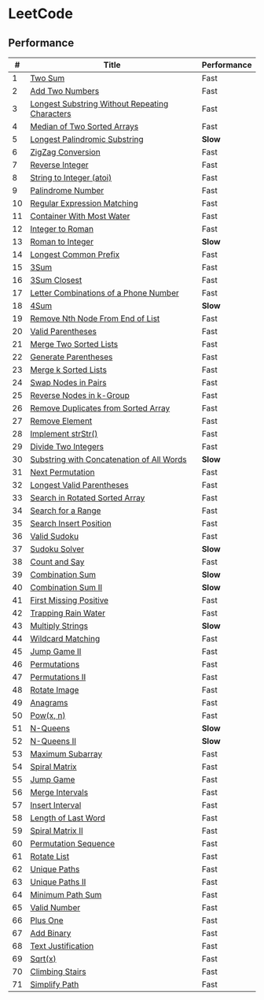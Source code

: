 # LeetCode
## Performance
| # | Title | Performance |
| --- | --- | --- |
| 1 | [Two Sum](https://oj.leetcode.com/problems/two-sum/) | Fast |
| 2 | [Add Two Numbers](https://oj.leetcode.com/problems/add-two-numbers/) | Fast |
| 3 | [Longest Substring Without Repeating Characters](https://oj.leetcode.com/problems/longest-substring-without-repeating-characters/) | Fast |
| 4 | [Median of Two Sorted Arrays](https://oj.leetcode.com/problems/median-of-two-sorted-arrays/) | Fast |
| 5 | [Longest Palindromic Substring](https://oj.leetcode.com/problems/longest-palindromic-substring/) | **Slow** |
| 6 | [ZigZag Conversion](https://oj.leetcode.com/problems/zigzag-conversion/) | Fast |
| 7 | [Reverse Integer](https://oj.leetcode.com/problems/reverse-integer/) | Fast |
| 8 | [String to Integer (atoi)](https://oj.leetcode.com/problems/string-to-integer-atoi/) | Fast |
| 9 | [Palindrome Number](https://oj.leetcode.com/problems/palindrome-number/) | Fast |
| 10 | [Regular Expression Matching](https://oj.leetcode.com/problems/regular-expression-matching/) | Fast |
| 11 | [Container With Most Water](https://oj.leetcode.com/problems/container-with-most-water/) | Fast |
| 12 | [Integer to Roman](https://oj.leetcode.com/problems/integer-to-roman/) | Fast |
| 13 | [Roman to Integer](https://oj.leetcode.com/problems/roman-to-integer/) | **Slow** |
| 14 | [Longest Common Prefix](https://oj.leetcode.com/problems/longest-common-prefix/) | Fast |
| 15 | [3Sum](https://oj.leetcode.com/problems/3sum/) | Fast |
| 16 | [3Sum Closest](https://oj.leetcode.com/problems/3sum-closest/) | Fast |
| 17 | [Letter Combinations of a Phone Number](https://oj.leetcode.com/problems/letter-combinations-of-a-phone-number/) | Fast |
| 18 | [4Sum](https://oj.leetcode.com/problems/4sum/) | **Slow** |
| 19 | [Remove Nth Node From End of List](https://oj.leetcode.com/problems/remove-nth-node-from-end-of-list/) | Fast |
| 20 | [Valid Parentheses](https://oj.leetcode.com/problems/valid-parentheses/) | Fast |
| 21 | [Merge Two Sorted Lists](https://leetcode.com/problems/merge-two-sorted-lists/) | Fast |
| 22 | [Generate Parentheses](https://oj.leetcode.com/problems/generate-parentheses/) | Fast |
| 23 | [Merge k Sorted Lists](https://oj.leetcode.com/problems/merge-k-sorted-lists/) | Fast |
| 24 | [Swap Nodes in Pairs](https://oj.leetcode.com/problems/swap-nodes-in-pairs/) | Fast |
| 25 | [Reverse Nodes in k-Group](https://oj.leetcode.com/problems/reverse-nodes-in-k-group/) | Fast |
| 26 | [Remove Duplicates from Sorted Array](https://oj.leetcode.com/problems/remove-duplicates-from-sorted-array/) | Fast |
| 27 | [Remove Element](https://oj.leetcode.com/problems/remove-element/) | Fast |
| 28 | [Implement strStr()](https://oj.leetcode.com/problems/implement-strstr/) | Fast |
| 29 | [Divide Two Integers](https://oj.leetcode.com/problems/divide-two-integers/) | Fast |
| 30 | [Substring with Concatenation of All Words](https://oj.leetcode.com/problems/substring-with-concatenation-of-all-words/) | **Slow** |
| 31 | [Next Permutation](https://oj.leetcode.com/problems/next-permutation/) | Fast |
| 32 | [Longest Valid Parentheses](https://oj.leetcode.com/problems/longest-valid-parentheses/) | Fast |
| 33 | [Search in Rotated Sorted Array](https://oj.leetcode.com/problems/search-in-rotated-sorted-array/) | Fast |
| 34 | [Search for a Range](https://oj.leetcode.com/problems/search-for-a-range/) | Fast |
| 35 | [Search Insert Position](https://oj.leetcode.com/problems/search-insert-position/) | Fast |
| 36 | [Valid Sudoku](https://oj.leetcode.com/problems/valid-sudoku/) | Fast |
| 37 | [Sudoku Solver](https://oj.leetcode.com/problems/sudoku-solver/) | **Slow** |
| 38 | [Count and Say ](https://oj.leetcode.com/problems/count-and-say/) | Fast |
| 39 | [Combination Sum](https://oj.leetcode.com/problems/combination-sum/) | **Slow** |
| 40 | [Combination Sum II](https://oj.leetcode.com/problems/combination-sum-ii/) | **Slow** |
| 41 | [First Missing Positive](https://leetcode.com/problems/first-missing-positive/) | Fast |
| 42 | [Trapping Rain Water](https://leetcode.com/problems/trapping-rain-water/) | Fast |
| 43 | [Multiply Strings](https://leetcode.com/problems/multiply-strings/) | **Slow** |
| 44 | [Wildcard Matching](https://leetcode.com/problems/wildcard-matching/) | Fast |
| 45 | [Jump Game II](https://leetcode.com/problems/jump-game-ii/) | Fast |
| 46 | [Permutations](https://leetcode.com/problems/permutations/) | Fast |
| 47 | [Permutations II ](https://leetcode.com/problems/permutations-ii/) | Fast |
| 48 | [Rotate Image](https://leetcode.com/problems/rotate-image/) | Fast |
| 49 | [Anagrams](https://leetcode.com/problems/anagrams/) | Fast |
| 50 | [Pow(x, n)](https://leetcode.com/problems/powx-n/) | Fast |
| 51 | [N-Queens](https://leetcode.com/problems/n-queens/) | **Slow** |
| 52 | [N-Queens II](https://leetcode.com/problems/n-queens-ii/) | **Slow** |
| 53 | [Maximum Subarray](https://leetcode.com/problems/maximum-subarray/) | Fast |
| 54 | [Spiral Matrix](https://leetcode.com/problems/spiral-matrix/) | Fast |
| 55 | [Jump Game](https://leetcode.com/problems/jump-game/) | Fast |
| 56 | [Merge Intervals](https://leetcode.com/problems/merge-intervals/) | Fast |
| 57 | [Insert Interval](https://leetcode.com/problems/insert-interval/) | Fast |
| 58 | [Length of Last Word](https://leetcode.com/problems/length-of-last-word/) | Fast |
| 59 | [Spiral Matrix II](https://leetcode.com/problems/spiral-matrix-ii/) | Fast |
| 60 | [Permutation Sequence](https://leetcode.com/problems/permutation-sequence/) | Fast |
| 61 | [Rotate List](https://leetcode.com/problems/rotate-list/) | Fast |
| 62 | [Unique Paths](https://leetcode.com/problems/unique-paths/) | Fast |
| 63 | [Unique Paths II](https://leetcode.com/problems/unique-paths-ii/) | Fast |
| 64 | [Minimum Path Sum](https://leetcode.com/problems/minimum-path-sum/) | Fast |
| 65 | [Valid Number](https://leetcode.com/problems/valid-number/) | Fast |
| 66 | [Plus One](https://leetcode.com/problems/plus-one/) | Fast |
| 67 | [Add Binary](https://leetcode.com/problems/add-binary/) | Fast |
| 68 | [Text Justification](https://leetcode.com/problems/text-justification/) | Fast |
| 69 | [Sqrt(x)](https://leetcode.com/problems/sqrtx/) | Fast |
| 70 | [Climbing Stairs](https://leetcode.com/problems/climbing-stairs/) | Fast |
| 71 | [Simplify Path](https://leetcode.com/problems/simplify-path/) | Fast |
